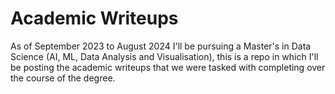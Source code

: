 # Academic Writeups

As of September 2023 to August 2024 I'll be pursuing a Master's in Data Science (AI, ML, Data Analysis and Visualisation), this is a repo in which I'll be posting the academic writeups that we were tasked with completing over the course of the degree.

